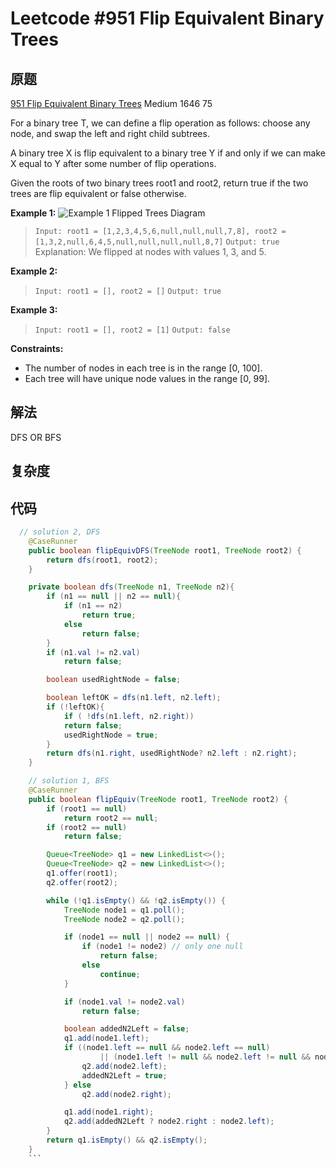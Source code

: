 # Leetcode #951 Flip Equivalent Binary Trees

## 原题

[951 Flip Equivalent Binary Trees](https://leetcode.com/problems/flip-equivalent-binary-trees/)
Medium 1646 75

For a binary tree T, we can define a flip operation as follows: choose any node, and swap the left and right child subtrees.

A binary tree X is flip equivalent to a binary tree Y if and only if we can make X equal to Y after some number of flip operations.

Given the roots of two binary trees root1 and root2, return true if the two trees are flip equivalent or false otherwise.

**Example 1:**
![Example 1](https://assets.leetcode.com/uploads/2018/11/29/tree_ex.png)
Flipped Trees Diagram

> `Input: root1 = [1,2,3,4,5,6,null,null,null,7,8], root2 = [1,3,2,null,6,4,5,null,null,null,null,8,7]`
`Output: true`
Explanation: We flipped at nodes with values 1, 3, and 5.

**Example 2:**
> `Input: root1 = [], root2 = []`
`Output: true`

**Example 3:**
> `Input: root1 = [], root2 = [1]`
`Output: false`

**Constraints:**

- The number of nodes in each tree is in the range [0, 100].
- Each tree will have unique node values in the range [0, 99].

## 解法

DFS OR BFS

## 复杂度

## 代码

```Java
  // solution 2, DFS
    @CaseRunner
    public boolean flipEquivDFS(TreeNode root1, TreeNode root2) {
        return dfs(root1, root2);
    }

    private boolean dfs(TreeNode n1, TreeNode n2){
        if (n1 == null || n2 == null){
            if (n1 == n2)
                return true;
            else
                return false;
        }
        if (n1.val != n2.val)
            return false;

        boolean usedRightNode = false;

        boolean leftOK = dfs(n1.left, n2.left);
        if (!leftOK){
            if ( !dfs(n1.left, n2.right))
            return false;
            usedRightNode = true;
        }
        return dfs(n1.right, usedRightNode? n2.left : n2.right);
    }

    // solution 1, BFS
    @CaseRunner
    public boolean flipEquiv(TreeNode root1, TreeNode root2) {
        if (root1 == null)
            return root2 == null;
        if (root2 == null)
            return false;

        Queue<TreeNode> q1 = new LinkedList<>();
        Queue<TreeNode> q2 = new LinkedList<>();
        q1.offer(root1);
        q2.offer(root2);

        while (!q1.isEmpty() && !q2.isEmpty()) {
            TreeNode node1 = q1.poll();
            TreeNode node2 = q2.poll();

            if (node1 == null || node2 == null) {
                if (node1 != node2) // only one null
                    return false;
                else
                    continue;
            }

            if (node1.val != node2.val)
                return false;

            boolean addedN2Left = false;
            q1.add(node1.left);
            if ((node1.left == null && node2.left == null)
                    || (node1.left != null && node2.left != null && node2.left.val == node1.left.val)) {
                q2.add(node2.left);
                addedN2Left = true;
            } else
                q2.add(node2.right);

            q1.add(node1.right);
            q2.add(addedN2Left ? node2.right : node2.left);
        }
        return q1.isEmpty() && q2.isEmpty();
    }
    ```
